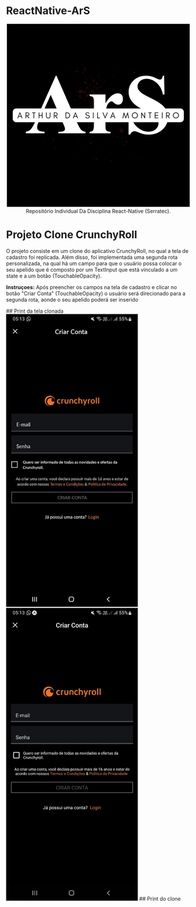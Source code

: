# ReactNative-ArS

<div align="center">
  <img  src="./assets/logo_individual.png">
</div>
<div align="center">
    Repositório Individual Da Disciplina React-Native (Serratec).
</div>


# Projeto Clone CrunchyRoll

O projeto consiste em um clone do aplicativo CrunchyRoll, no qual a tela de cadastro foi replicada. Além disso, foi implementada uma segunda rota personalizada, na qual há um campo para que o usuário possa colocar o seu apelido que é composto por um TextInput que está vinculado a um state e a um botão (TouchableOpacity). 


<strong>Instruçoes:</strong>
Após preencher os campos na tela de cadastro e clicar no botão "Criar Conta" (TouchableOpacity) o usuário será direcionado para a segunda rota, aonde o seu apelido poderá ser inserido

<div>
## Print da tela clonada
<img src="./assets/Tela Clonada.jpeg" width="360" height="800">

<img  src="./assets/Clone.jpeg" width="360" height="800">
## Print do clone
</div>



